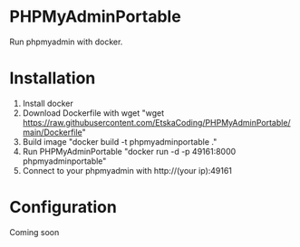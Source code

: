 # PHPMyAdminPortable
Run phpmyadmin with docker.

# Installation
1. Install docker
2. Download Dockerfile with wget "wget https://raw.githubusercontent.com/EtskaCoding/PHPMyAdminPortable/main/Dockerfile"
3. Build image "docker build -t phpmyadminportable ."
4. Run PHPMyAdminPortable "docker run -d -p 49161:8000 phpmyadminportable"
5. Connect to your phpmyadmin with http://(your ip):49161

# Configuration
Coming soon
